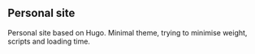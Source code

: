 ## Personal site

Personal site based on Hugo.
Minimal theme, trying to minimise weight, scripts and loading time.
